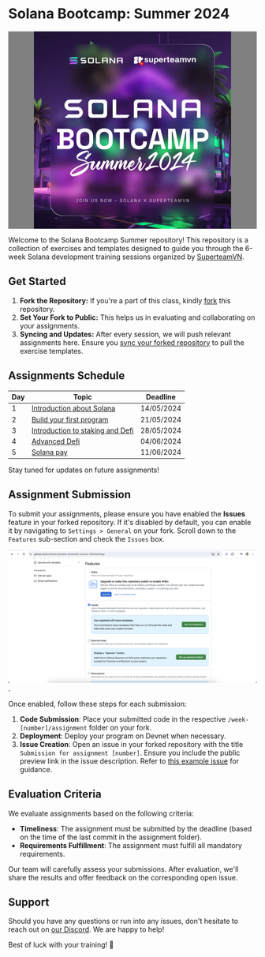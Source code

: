 # Solana Bootcamp: Summer 2024

<p width="full" margin="auto" align="center" style="background:gray"><img src="assets/logo.png" alt="ship" width="400" margin="auto" align="center" /></p>

Welcome to the Solana Bootcamp Summer repository! This repository is a collection of exercises and templates designed to guide you through the 6-week Solana development training sessions organized by [SuperteamVN](https://vn.superteam.fun/).

## Get Started

1. **Fork the Repository:** If you're a part of this class, kindly [fork](https://docs.github.com/en/get-started/quickstart/fork-a-repo#forking-a-repository) this repository.
2. **Set Your Fork to Public:** This helps us in evaluating and collaborating on your assignments.
3. **Syncing and Updates:** After every session, we will push relevant assignments here. Ensure you [sync your forked repository](https://docs.github.com/en/pull-requests/collaborating-with-pull-requests/working-with-forks/syncing-a-fork) to pull the exercise templates.

## Assignments Schedule

| Day | Topic                                                                     | Deadline   |
| --- | ------------------------------------------------------------------------- | ---------- |
| 1   | [Introduction about Solana](./assignment-1/)                                 | 14/05/2024 |
| 2   | [Build your first program](./assignment-2/)                               | 21/05/2024 |
| 3   | [Introduction to staking and Defi](./assignment-3/) | 28/05/2024 |
| 4   | [Advanced Defi](./assignment-4/)                                   | 04/06/2024 |
| 5   | [Solana pay](./assignment-5/)                                          | 11/06/2024 |


Stay tuned for updates on future assignments!

## Assignment Submission

To submit your assignments, please ensure you have enabled the **Issues** feature in your forked repository. If it's disabled by default, you can enable it by navigating to `Settings > General` on your fork. Scroll down to the `Features` sub-section and check the `Issues` box.

![how to enable issue feature on fork](./assets/enable-issue-feature.png).

Once enabled, follow these steps for each submission:

1. **Code Submission**: Place your submitted code in the respective `/week-[number]/assignment` folder on your fork.
2. **Deployment**: Deploy your program on Devnet when necessary.
3. **Issue Creation**: Open an issue in your forked repository with the title `Submission for assignment [number]`. Ensure you include the public preview link in the issue description. Refer to [this example issue](https://github.com/trankhacvy/solana-bootcamp-summer-2024/issues/1) for guidance.

## Evaluation Criteria

We evaluate assignments based on the following criteria:

- **Timeliness**: The assignment must be submitted by the deadline (based on the time of the last commit in the assignment folder).
- **Requirements Fulfillment**: The assignment must fulfill all mandatory requirements.

Our team will carefully assess your submissions. After evaluation, we'll share the results and offer feedback on the corresponding open issue.

## Support

Should you have any questions or run into any issues, don't hesitate to reach out on [our Discord](https://discord.gg/gZmWJ5jQ). We are happy to help!

Best of luck with your training! 🌟